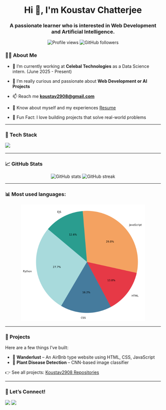 <h1 align="center">Hi 👋, I'm Koustav Chatterjee</h1>
<h3 align="center">A passionate learner who is interested in Web Development and Artificial Intelligence.</h3>

<p align="center">
  <img src="https://komarev.com/ghpvc/?username=Koustav2908&label=Profile%20views&color=0e75b6&style=flat" alt="Profile views" />
  <img src="https://img.shields.io/github/followers/Koustav2908?label=Followers&style=social" alt="GitHub followers" />
</p>

### 👨‍💻 About Me

-   🔭 I’m currently working at **Celebal Technologies** as a Data Science intern. (June 2025 - Present)

-   👯 I’m really curious and passionate about **Web Development or AI Projects**

-   📫 Reach me **koustav2908@gmail.com**

-   📄 Know about myself and my experiences [Resume](https://drive.google.com/file/d/16mdTdn_Cdpat5sPXSRCabkZwTJfL-am4/view?usp=drivesdk)

-   🧠 Fun Fact: I love building projects that solve real-world problems

---

### 🧠 Tech Stack

<p align="left">
  <img src="https://skillicons.dev/icons?i=python,java,js,react,nodejs,mongodb,html,css,git,github,linux,vscode" />
</p>

---

### 📈 GitHub Stats

<p align="center">
  <img src="https://github-readme-stats.vercel.app/api?username=Koustav2908&show_icons=true&theme=tokyonight" alt="GitHub stats" width="47%" />
  <img src="https://github-readme-streak-stats.herokuapp.com/?user=Koustav2908&theme=tokyonight" alt="GitHub streak" width="47%" />
</p>

---

<h3 align="left"> 📊 Most used languages: </h3>

<p align="center">
<img src="github_languages_pie.png" alt="Top Languages" width="400" />
</p>

---

### 🚀 Projects

Here are a few things I’ve built:

-   🧭 **Wanderlust** – An AirBnb type website using HTML, CSS, JavaScript
-   🌿 **Plant Disease Detection** – CNN-based image classifier

👉 See all projects: [Koustav2908 Repositories](https://github.com/Koustav2908?tab=repositories)

---

### 💬 Let’s Connect!

<p>
  <a href="www.linkedin.com/in/koustav-chatterjee-b67ba9250" target="_blank"><img src="https://img.shields.io/badge/LinkedIn-Koustav%20Chatterjee-blue?logo=linkedin" /></a>
  <a href="mailto:koustav2908@gmail.com"><img src="https://img.shields.io/badge/Email-koustav2908%40gmail.com-red?logo=gmail" /></a>
</p>
